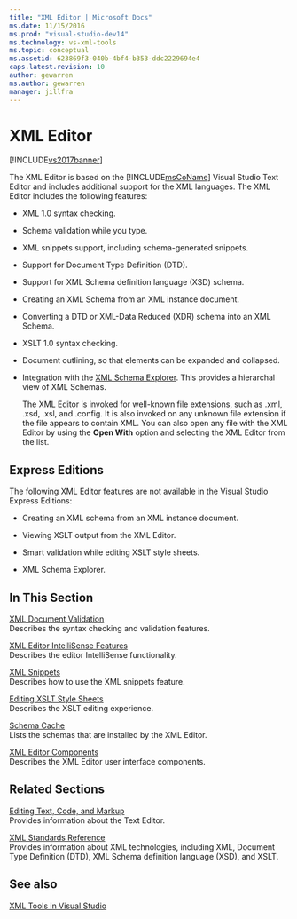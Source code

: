 ```yaml
---
title: "XML Editor | Microsoft Docs"
ms.date: 11/15/2016
ms.prod: "visual-studio-dev14"
ms.technology: vs-xml-tools
ms.topic: conceptual
ms.assetid: 623869f3-040b-4bf4-b353-ddc2229694e4
caps.latest.revision: 10
author: gewarren
ms.author: gewarren
manager: jillfra
---
```

# XML Editor
[!INCLUDE[vs2017banner](../includes/vs2017banner.md)]

The XML Editor is based on the [!INCLUDE[msCoName](../includes/msconame-md.md)] Visual Studio Text Editor and includes additional support for the XML languages. The XML Editor includes the following features:  
  
- XML 1.0 syntax checking.  
  
- Schema validation while you type.  
  
- XML snippets support, including schema-generated snippets.  
  
- Support for Document Type Definition (DTD).  
  
- Support for XML Schema definition language (XSD) schema.  
  
- Creating an XML Schema from an XML instance document.  
  
- Converting a DTD or XML-Data Reduced (XDR) schema into an XML Schema.  
  
- XSLT 1.0 syntax checking.  
  
- Document outlining, so that elements can be expanded and collapsed.  
  
- Integration with the [XML Schema Explorer](../xml-tools/xml-schema-explorer.md). This provides a hierarchal view of XML Schemas.  
  
  The XML Editor is invoked for well-known file extensions, such as .xml, .xsd, .xsl, and .config. It is also invoked on any unknown file extension if the file appears to contain XML. You can also open any file with the XML Editor by using the **Open With** option and selecting the XML Editor from the list.  
  
## Express Editions  
 The following XML Editor features are not available in the Visual Studio Express Editions:  
  
- Creating an XML schema from an XML instance document.  
  
- Viewing XSLT output from the XML Editor.  
  
- Smart validation while editing XSLT style sheets.  
  
- XML Schema Explorer.  
  
## In This Section  
 [XML Document Validation](../xml-tools/xml-document-validation.md)  
 Describes the syntax checking and validation features.  
  
 [XML Editor IntelliSense Features](../xml-tools/xml-editor-intellisense-features.md)  
 Describes the editor IntelliSense functionality.  
  
 [XML Snippets](../xml-tools/xml-snippets.md)  
 Describes how to use the XML snippets feature.  
  
 [Editing XSLT Style Sheets](../xml-tools/editing-xslt-style-sheets.md)  
 Describes the XSLT editing experience.  
  
 [Schema Cache](../xml-tools/schema-cache.md)  
 Lists the schemas that are installed by the XML Editor.  
  
 [XML Editor Components](../xml-tools/xml-editor-components.md)  
 Describes the XML Editor user interface components.  
  
## Related Sections  
 [Editing Text, Code, and Markup](https://msdn.microsoft.com/0d9c00d7-5df4-48a3-b185-2a265f055439)  
 Provides information about the Text Editor.  
  
 [XML Standards Reference](https://msdn.microsoft.com/79c78508-c9d0-423a-a00f-672e855de401)  
 Provides information about XML technologies, including XML, Document Type Definition (DTD), XML Schema definition language (XSD), and XSLT.  
  
## See also  
 [XML Tools in Visual Studio](../xml-tools/xml-tools-in-visual-studio.md)
